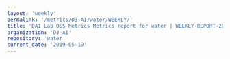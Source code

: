 ```yaml
---
layout: 'weekly'
permalink: '/metrics/D3-AI/water/WEEKLY/'
title: 'DAI Lab OSS Metrics Metrics report for water | WEEKLY-REPORT-2019-05-19'
organization: 'D3-AI'
repository: 'water'
current_date: '2019-05-19'
---
```

